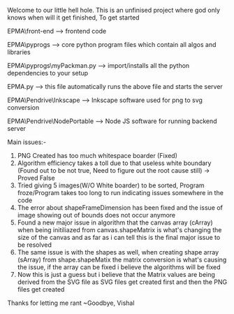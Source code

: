 Welcome to our little hell hole. This is an unfinised project where god only knows when will it get finished, To get started

EPMA\front-end  --> frontend code

EPMA\pyprogs    --> core python program files which contain all algos and libraries

EPMA\pyprogs\myPackman.py -->  import/installs all the python dependencies to your setup 

EPMA.py --> this file automatically runs the above file and starts the server

EPMA\Pendrive\Inkscape   --> Inkscape software used for png to svg conversion

EPMA\Pendrive\NodePortable  --> Node JS software for running backend server

Main issues:-
1) PNG Created has too much whitespace boarder (Fixed)
2) Algorithm efficiency takes a toll due to that useless white boundary (Found out to be not true, Need to figure out the root cause still) -> Proved False
3) Tried giving 5 images(W/O White boarder) to be sorted, Program froze/Program takes too long to run indicating issues somewhere in the code
4) The error about shapeFrameDimension has been fixed and the issue of image showing out of bounds does not occur anymore
5) Found a new major issue in algorithm that the canvas array (cArray) when being initiliazed from canvas.shapeMatrix is what's changing the size of the canvas and as far as i can tell this is the final major issue to be resolved
6) The same issue is with the shapes as well, when creating shape array (sArray) from shape.shapeMatix the matrix conversion is what's causing the issue, if the array can be fixed i believe the algorithms will be fixed
7) Now this is just a guess but i believe that the Matrix values are being derived from the SVG file as SVG files get created first and then the PNG files get created

Thanks for letting me rant
~Goodbye, Vishal
